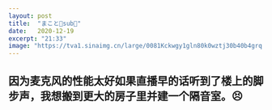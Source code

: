 ```yaml
---
layout: post
title:  "まこと🎀sub👑"
date:   2020-12-19
excerpt: "21:33"
image: "https://tva1.sinaimg.cn/large/0081Kckwgy1gln80k0wztj30b40b4grq.jpg"
---
```


## 因为麦克风的性能太好如果直播早的话听到了楼上的脚步声，我想搬到更大的房子里并建一个隔音室。😣
